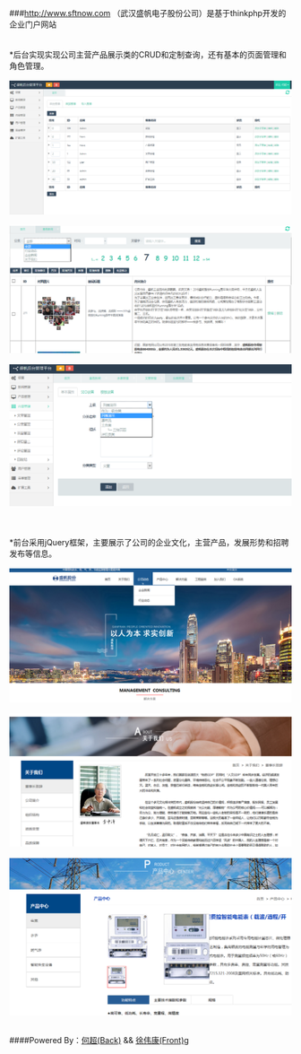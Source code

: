 ###http://www.sftnow.com （武汉盛帆电子股份公司）是基于thinkphp开发的企业门户网站
<br>
<br><br>*后台实现实现公司主营产品展示类的CRUD和定制查询，还有基本的页面管理和角色管理。<br><br>
![](back1.png "Title")<br><br>![](back2.png "Title")<br><br>![](back3.png "Title")<br><br>
<br><br>*前台采用jQuery框架，主要展示了公司的企业文化，主营产品，发展形势和招聘发布等信息。<br><br>
![](font1.png "Title")<br><br>![](font2.png "Title")<br><br>![](font3.png "Title")<br><br>


####Powered By：[何超(Back)](https://github.com/hechao12)  && [徐伟康(Front)](https://github.com/xuweikan)g

